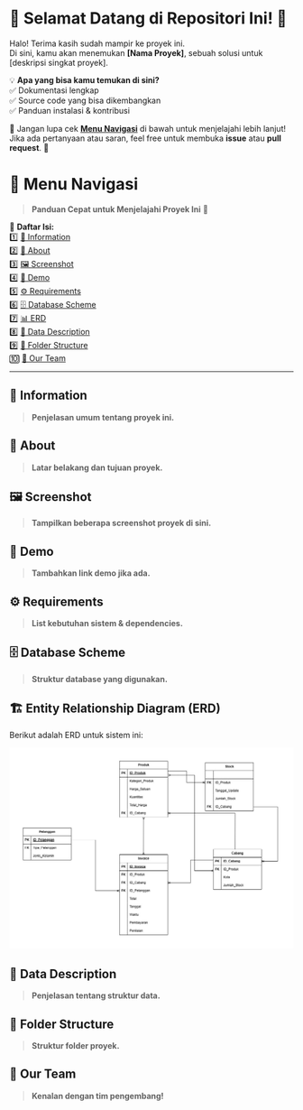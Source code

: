 # 👋 Selamat Datang di Repositori Ini! 🚀  

Halo! Terima kasih sudah mampir ke proyek ini.  
Di sini, kamu akan menemukan **[Nama Proyek]**, sebuah solusi untuk [deskripsi singkat proyek].  

💡 **Apa yang bisa kamu temukan di sini?**  
✅ Dokumentasi lengkap  
✅ Source code yang bisa dikembangkan  
✅ Panduan instalasi & kontribusi  

📌 Jangan lupa cek **[Menu Navigasi](#-menu)** di bawah untuk menjelajahi lebih lanjut!  
Jika ada pertanyaan atau saran, feel free untuk membuka **issue** atau **pull request**. 🎉  

# 📜 Menu Navigasi  
> **Panduan Cepat untuk Menjelajahi Proyek Ini** 🚀  

📌 **Daftar Isi:**  
1️⃣ [📌 Information](#information)  
2️⃣ [📖 About](#about)  
3️⃣ [🖼 Screenshot](#screenshot)  
4️⃣ [🎥 Demo](#demo)  
5️⃣ [⚙️ Requirements](#requirements)  
6️⃣ [🗄 Database Scheme](#database-scheme)  
7️⃣ [📊 ERD](#erd)  
8️⃣ [📂 Data Description](#data-description)  
9️⃣ [📁 Folder Structure](#folder-structure)  
🔟 [👥 Our Team](#our-team)  

---

## 📝 Information  
> **Penjelasan umum tentang proyek ini.**  

## 📖 About  
> **Latar belakang dan tujuan proyek.**  

## 🖼 Screenshot  
> **Tampilkan beberapa screenshot proyek di sini.**  

## 🎥 Demo  
> **Tambahkan link demo jika ada.**  

## ⚙️ Requirements  
> **List kebutuhan sistem & dependencies.**  

## 🗄 Database Scheme  
> **Struktur database yang digunakan.**  

## 🏗 Entity Relationship Diagram (ERD)

Berikut adalah ERD untuk sistem ini:

![Entity Relationship Diagram](Kelompok%201_FIX_ERD1.jpg)


## 📂 Data Description  
> **Penjelasan tentang struktur data.**  

## 📁 Folder Structure  
> **Struktur folder proyek.**  

## 👥 Our Team  
> **Kenalan dengan tim pengembang!**  
